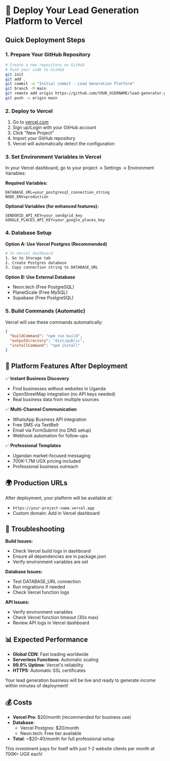 # 🚀 Deploy Your Lead Generation Platform to Vercel

## Quick Deployment Steps

### 1. Prepare Your GitHub Repository
```bash
# Create a new repository on GitHub
# Push your code to GitHub
git init
git add .
git commit -m "Initial commit - Lead Generation Platform"
git branch -M main
git remote add origin https://github.com/YOUR_USERNAME/lead-generator.git
git push -u origin main
```

### 2. Deploy to Vercel
1. Go to [vercel.com](https://vercel.com)
2. Sign up/Login with your GitHub account
3. Click "New Project"
4. Import your GitHub repository
5. Vercel will automatically detect the configuration

### 3. Set Environment Variables in Vercel
In your Vercel dashboard, go to your project → Settings → Environment Variables:

**Required Variables:**
```
DATABASE_URL=your_postgresql_connection_string
NODE_ENV=production
```

**Optional Variables (for enhanced features):**
```
SENDGRID_API_KEY=your_sendgrid_key
GOOGLE_PLACES_API_KEY=your_google_places_key
```

### 4. Database Setup
**Option A: Use Vercel Postgres (Recommended)**
```bash
# In Vercel dashboard
1. Go to Storage tab
2. Create Postgres database
3. Copy connection string to DATABASE_URL
```

**Option B: Use External Database**
- Neon.tech (Free PostgreSQL)
- PlanetScale (Free MySQL)
- Supabase (Free PostgreSQL)

### 5. Build Commands (Automatic)
Vercel will use these commands automatically:
```json
{
  "buildCommand": "npm run build",
  "outputDirectory": "dist/public",
  "installCommand": "npm install"
}
```

## 🎯 Platform Features After Deployment

✅ **Instant Business Discovery**
- Find businesses without websites in Uganda
- OpenStreetMap integration (no API keys needed)
- Real business data from multiple sources

✅ **Multi-Channel Communication**
- WhatsApp Business API integration
- Free SMS via TextBelt
- Email via FormSubmit (no DNS setup)
- Webhook automation for follow-ups

✅ **Professional Templates**
- Ugandan market-focused messaging
- 700K-1.7M UGX pricing included
- Professional business outreach

## 🌍 Production URLs
After deployment, your platform will be available at:
- `https://your-project-name.vercel.app`
- Custom domain: Add in Vercel dashboard

## 🔧 Troubleshooting

**Build Issues:**
- Check Vercel build logs in dashboard
- Ensure all dependencies are in package.json
- Verify environment variables are set

**Database Issues:**
- Test DATABASE_URL connection
- Run migrations if needed
- Check Vercel function logs

**API Issues:**
- Verify environment variables
- Check Vercel function timeout (30s max)
- Review API logs in Vercel dashboard

## 📊 Expected Performance
- **Global CDN**: Fast loading worldwide
- **Serverless Functions**: Automatic scaling
- **99.9% Uptime**: Vercel's reliability
- **HTTPS**: Automatic SSL certificates

Your lead generation business will be live and ready to generate income within minutes of deployment!

## 💰 Costs
- **Vercel Pro**: $20/month (recommended for business use)
- **Database**: 
  - Vercel Postgres: $20/month
  - Neon.tech: Free tier available
- **Total**: ~$20-40/month for full professional setup

This investment pays for itself with just 1-2 website clients per month at 700K+ UGX each!